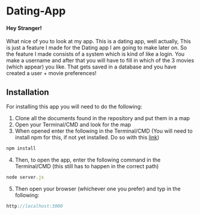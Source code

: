 # Dating-App

#### Hey Stranger! 
What nice of you to look at my app. This is a dating app, well actually, This is just a feature I made for the Dating app
I am going to make later on. So the feature I made consists of a system which is kind of like a login. You make a username 
and after that you will have to fill in which of the 3 movies (which appear) you like. That gets saved in a database and you 
have created a user + movie preferences! 

## Installation
For installing this app you will need to do the following:
1. Clone all the documents found in the repository and put them in a map
2. Open your Terminal/CMD and look for the map
3. When opened enter the following in the Terminal/CMD (You will need to install npm for this, if not yet installed. Do so with this [link](https://www.npmjs.com/get-npm))
```js
npm install
```
4. Then, to open the app, enter the following command in the Terminal/CMD (this still has to happen in the correct path)
```js
node server.js
```
5. Then open your browser (whichever one you prefer) and typ in the following: 
```js
http://localhost:3000
```
